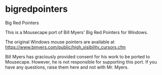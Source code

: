 # bigredpointers
Big Red Pointers

This is a Mousecape port of Bill Myers' Big Red Pointers for Windows.

The original Windows mouse pointers are available at https://www.bmyers.com/public/high_visibility_cursors.cfm

Bill Myers has graciously provided consent for his work to be ported to Mousecape. However, he is not responsible for supporting this port. If you have any questions, raise them here and not with Mr. Myers.
